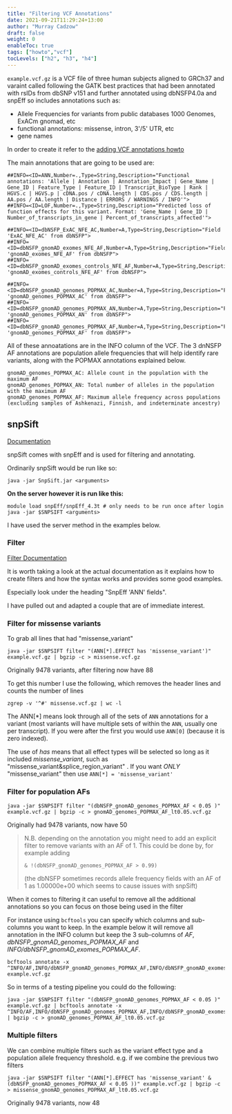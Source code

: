 ```yaml
---
title: "Filtering VCF Annotations"
date: 2021-09-21T11:29:24+13:00
author: "Murray Cadzow"
draft: false
weight: 0
enableToc: true
tags: ["howto","vcf"]
tocLevels: ["h2", "h3", "h4"]
---
```



`example.vcf.gz` is a VCF file of three human subjects aligned to GRCh37 and varaint called following the GATK best practices that had been annotated with rsIDs from dbSNP v151 and further annotated using dbNSFP4.0a and snpEff so includes annotations such as:

- Allele Frequencies for variants from public databases 1000 Genomes, ExACm gnomad, etc
- functional annotations: missense, intron, 3'/5' UTR, etc
- gene names 

In order to create it refer to the [adding VCF annotations howto](2021-09-vcf-annotation)

The main annotations that are going to be used are:

```
##INFO=<ID=ANN,Number=.,Type=String,Description="Functional annotations: 'Allele | Annotation | Annotation_Impact | Gene_Name | Gene_ID | Feature_Type | Feature_ID | Transcript_BioType | Rank | HGVS.c | HGVS.p | cDNA.pos / cDNA.length | CDS.pos / CDS.length | AA.pos / AA.length | Distance | ERRORS / WARNINGS / INFO'">
##INFO=<ID=LOF,Number=.,Type=String,Description="Predicted loss of function effects for this variant. Format: 'Gene_Name | Gene_ID | Number_of_transcripts_in_gene | Percent_of_transcripts_affected'">

##INFO=<ID=dbNSFP_ExAC_NFE_AC,Number=A,Type=String,Description="Field 'ExAC_NFE_AC' from dbNSFP">
##INFO=<ID=dbNSFP_gnomAD_exomes_NFE_AF,Number=A,Type=String,Description="Field 'gnomAD_exomes_NFE_AF' from dbNSFP">
##INFO=<ID=dbNSFP_gnomAD_exomes_controls_NFE_AF,Number=A,Type=String,Description="Field 'gnomAD_exomes_controls_NFE_AF' from dbNSFP">

##INFO=<ID=dbNSFP_gnomAD_genomes_POPMAX_AC,Number=A,Type=String,Description="Field 'gnomAD_genomes_POPMAX_AC' from dbNSFP">
##INFO=<ID=dbNSFP_gnomAD_genomes_POPMAX_AN,Number=A,Type=String,Description="Field 'gnomAD_genomes_POPMAX_AN' from dbNSFP">
##INFO=<ID=dbNSFP_gnomAD_genomes_POPMAX_AF,Number=A,Type=String,Description="Field 'gnomAD_genomes_POPMAX_AF' from dbNSFP">

```

All of these annoatations are in the INFO column of the VCF. The 3 dnNSFP AF annotations are population allele frequencies that will help identify rare variants, along with the POPMAX annotations explained below. 

```
gnomAD_genomes_POPMAX_AC: Allele count in the population with the maximum AF
gnomAD_genomes_POPMAX_AN: Total number of alleles in the population with the maximum AF
gnomAD_genomes_POPMAX_AF: Maximum allele frequency across populations (excluding samples of Ashkenazi, Finnish, and indeterminate ancestry)
```

## snpSift

[Documentation](http://snpeff.sourceforge.net/SnpSift.html#intro)

snpSift comes with snpEff and is used for filtering and annotating. 


Ordinarily snpSift would be run like so:
```
java -jar SnpSift.jar <arguments>
```

**On the server however it is run like this:**
```
module load snpEff/snpEff_4.3t # only needs to be run once after login
java -jar $SNPSIFT <arguments>
```

I have used the server method in the examples below.

### Filter

[Filter Documentation](http://snpeff.sourceforge.net/SnpSift.html#filter)

It is worth taking a look at the actual documentation as it explains how to create filters and how the syntax works and provides some good examples.

Especially look under the heading "SnpEff 'ANN' fields".

I have pulled out and adapted a couple that are of immediate interest.


### Filter for missense variants

To grab all lines that had "missense_variant"
```
java -jar $SNPSIFT filter "(ANN[*].EFFECT has 'missense_variant')" example.vcf.gz | bgzip -c > missense.vcf.gz
```


Originally 9478 variants, after filtering now have 88

To get this number I use the following, which removes the header lines and counts the number of lines
```
zgrep -v '^#' missense.vcf.gz | wc -l
```

The ANN[\*] means look through all of the sets of `ANN` annotations for a variant (most variants will have multiple sets of within the `ANN`, usually one per transcript). If you were after the first you would use `ANN[0]` (because it is zero indexed).

The use of _has_ means that all effect types will be selected so long as it included _missense_variant_, such as "missense_variant&splice_region_variant" . If you want _ONLY_ "missense_variant" then use `ANN[*] = 'missense_variant'`

### Filter for population AFs

```
java -jar $SNPSIFT filter "(dbNSFP_gnomAD_genomes_POPMAX_AF < 0.05 )" example.vcf.gz | bgzip -c > gnomAD_genomes_POPMAX_AF_lt0.05.vcf.gz
```
Originally had 9478 variants, now have 50

> N.B. depending on the annotation you might need to add an explicit filter to remove variants with an AF of 1. This could be done by, for example adding 
> ```
> & !(dbNSFP_gnomAD_genomes_POPMAX_AF > 0.99)
> ```
> 
>  (the dbNSFP sometimes records allele frequency fields with an AF of 1 as 1.00000e+00 which seems to cause issues with snpSift)


When it comes to filtering it can useful to remove all the additional annotations so you can focus on those being used in the filter

For instance using `bcftools` you can specify which columns and sub-columns you want to keep. In the example below it will remove all annotation in the INFO column but keep the 3 sub-columns of _AF_, _dbNSFP_gnomAD_genomes_POPMAX_AF_ and _INFO/dbNSFP_gnomAD_exomes_POPMAX_AF_.
```
bcftools annotate -x ^INFO/AF,INFO/dbNSFP_gnomAD_genomes_POPMAX_AF,INFO/dbNSFP_gnomAD_exomes_POPMAX_AF example.vcf.gz
```

So in terms of a testing pipeline you could do the following:
```
java -jar $SNPSIFT filter "(dbNSFP_gnomAD_genomes_POPMAX_AF < 0.05 )" example.vcf.gz | bcftools annotate -x ^INFO/AF,INFO/dbNSFP_gnomAD_genomes_POPMAX_AF,INFO/dbNSFP_gnomAD_exomes_POPMAX_AF | bgzip -c > gnomAD_genomes_POPMAX_AF_lt0.05.vcf.gz
```

### Multiple filters

We can combine multiple filters such as the variant effect type and a population allele frequency threshold. e.g. if we combine the previous two filters

```
java -jar $SNPSIFT filter "(ANN[*].EFFECT has 'missense_variant' & (dbNSFP_gnomAD_genomes_POPMAX_AF < 0.05 ))" example.vcf.gz | bgzip -c > missense_gnomAD_genomes_POPMAX_AF_lt0.05.vcf.gz
```
 Originally 9478 variants, now 48